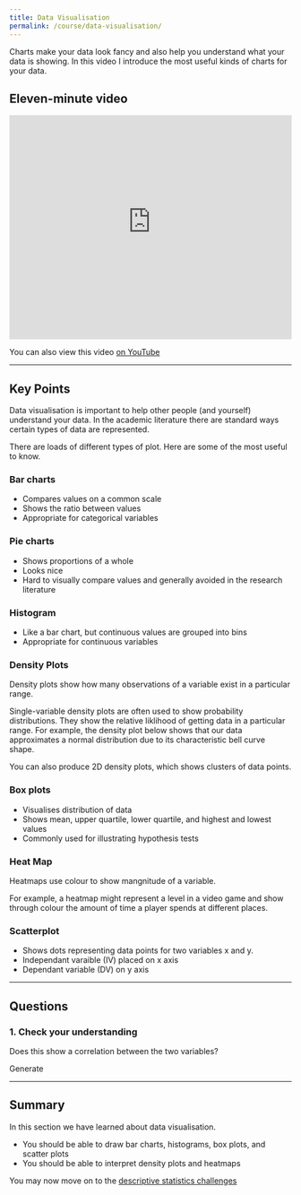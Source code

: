 ```yaml
---
title: Data Visualisation
permalink: /course/data-visualisation/
---
```


Charts make your data look fancy and also help you understand what your data is showing. In this video I introduce the most useful kinds of charts for your data.

## Eleven-minute video

<iframe width="100%" height="400px" src="https://www.youtube-nocookie.com/embed/F_lktophuQw" frameborder="0" allow="accelerometer; autoplay; clipboard-write; encrypted-media; gyroscope; picture-in-picture" allowfullscreen></iframe>

You can also view this video [on YouTube](https://youtu.be/F_lktophuQw)

---

<script src="https://cdn.plot.ly/plotly-latest.min.js"></script>
<script>
    function normal() {
    var x = 0,
        y = 0,
        rds, c;
    do {
        x = Math.random() * 2 - 1;
        y = Math.random() * 2 - 1;
        rds = x * x + y * y;
    } while (rds == 0 || rds > 1);
    c = Math.sqrt(-2 * Math.log(rds) / rds); // Box-Muller transform
    return x * c; // throw away extra sample y * c
}

</script>

## Key Points

Data visualisation is important to help other people (and yourself) understand your data. In the academic literature there are standard ways certain types of data are represented.

There are loads of different types of plot. Here are some of the most useful to know.

### Bar charts
* Compares values on a common scale
* Shows the ratio between values
* Appropriate for categorical variables

<div id="bar-chart"></div>

<script>
var data = [
  {
    x: ['giraffes', 'orangutans', 'monkeys'],
    y: [Math.floor(Math.random()*20)+10, Math.floor(Math.random()*24)+15, Math.floor(Math.random()*10)+5],
    type: 'bar'
  }
];

Plotly.newPlot('bar-chart', data);
</script>

### Pie charts
* Shows proportions of a whole
* Looks nice
* Hard to visually compare values and generally avoided in the research literature


<div id="pie-chart"></div>

<script>
var data = [{
  values: [Math.floor(Math.random()*100), Math.floor(Math.random()*100), Math.floor(Math.random()*100)],
  labels: ['Dogs', 'Cats', 'No Pet'],
  type: 'pie'
}];

var layout = {
  height: 400,
  width: 500
};

Plotly.newPlot('pie-chart', data, layout);

</script>

### Histogram
* Like a bar chart, but continuous values are grouped into bins
* Appropriate for continuous variables

<div id="histogramPlot"></div>

<script>
    var x = new Array(100);
    for (var i = 0; i < 100; i ++) {
        x[i] = Math.random();
    }

    var trace = {
        x: x,
        type: 'histogram',
    };
    var data = [trace];
    Plotly.newPlot('histogramPlot', data);
</script>

### Density Plots

Density plots show how many observations of a variable exist in a particular range.

Single-variable density plots are often used to show probability distributions. They show the relative liklihood of getting data in a particular range. For example, the density plot below shows that our data approximates a normal distribution due to its characteristic bell curve shape.

<div id="density-div"></div>

You can also produce 2D density plots, which shows clusters of data points.

<div id="2ddensity"></div>

<script>
trace1 = {
  fill: 'tozeroy', 
  line: {
    dash: 'solid', 
    color: 'rgb(248,118,109)', 
    shape: 'linear', 
    width: 2
  }, 
  name: 'black.#FF9999', 
  type: 'scatter', 
  xsrc: '', 
  x: [0.99007, 0.99007, 0.990096653620352, 0.990123307240705, 0.990149960861057, 0.990176614481409, 0.990203268101761, 0.990229921722114, 0.990256575342466, 0.990283228962818, 0.99030988258317, 0.990336536203522, 0.990363189823875, 0.990389843444227, 0.990416497064579, 0.990443150684931, 0.990469804305284, 0.990496457925636, 0.990523111545988, 0.990549765166341, 0.990576418786693, 0.990603072407045, 0.990629726027397, 0.99065637964775, 0.990683033268102, 0.990709686888454, 0.990736340508806, 0.990762994129158, 0.990789647749511, 0.990816301369863, 0.990842954990215, 0.990869608610567, 0.99089626223092, 0.990922915851272, 0.990949569471624, 0.990976223091977, 0.991002876712329, 0.991029530332681, 0.991056183953033, 0.991082837573386, 0.991109491193738, 0.99113614481409, 0.991162798434442, 0.991189452054794, 0.991216105675147, 0.991242759295499, 0.991269412915851, 0.991296066536204, 0.991322720156556, 0.991349373776908, 0.99137602739726, 0.991402681017613, 0.991429334637965, 0.991455988258317, 0.991482641878669, 0.991509295499022, 0.991535949119374, 0.991562602739726, 0.991589256360078, 0.99161590998043, 0.991642563600783, 0.991669217221135, 0.991695870841487, 0.99172252446184, 0.991749178082192, 0.991775831702544, 0.991802485322896, 0.991829138943249, 0.991855792563601, 0.991882446183953, 0.991909099804305, 0.991935753424658, 0.99196240704501, 0.991989060665362, 0.992015714285714, 0.992042367906067, 0.992069021526419, 0.992095675146771, 0.992122328767123, 0.992148982387476, 0.992175636007828, 0.99220228962818, 0.992228943248532, 0.992255596868885, 0.992282250489237, 0.992308904109589, 0.992335557729941, 0.992362211350294, 0.992388864970646, 0.992415518590998, 0.99244217221135, 0.992468825831703, 0.992495479452055, 0.992522133072407, 0.992548786692759, 0.992575440313112, 0.992602093933464, 0.992628747553816, 0.992655401174168, 0.992682054794521, 0.992708708414873, 0.992735362035225, 0.992762015655577, 0.99278866927593, 0.992815322896282, 0.992841976516634, 0.992868630136986, 0.992895283757339, 0.992921937377691, 0.992948590998043, 0.992975244618395, 0.993001898238748, 0.9930285518591, 0.993055205479452, 0.993081859099804, 0.993108512720157, 0.993135166340509, 0.993161819960861, 0.993188473581213, 0.993215127201566, 0.993241780821918, 0.99326843444227, 0.993295088062622, 0.993321741682975, 0.993348395303327, 0.993375048923679, 0.993401702544031, 0.993428356164384, 0.993455009784736, 0.993481663405088, 0.99350831702544, 0.993534970645793, 0.993561624266145, 0.993588277886497, 0.993614931506849, 0.993641585127202, 0.993668238747554, 0.993694892367906, 0.993721545988258, 0.993748199608611, 0.993774853228963, 0.993801506849315, 0.993828160469667, 0.99385481409002, 0.993881467710372, 0.993908121330724, 0.993934774951076, 0.993961428571429, 0.993988082191781, 0.994014735812133, 0.994041389432485, 0.994068043052838, 0.99409469667319, 0.994121350293542, 0.994148003913894, 0.994174657534247, 0.994201311154599, 0.994227964774951, 0.994254618395303, 0.994281272015656, 0.994307925636008, 0.99433457925636, 0.994361232876712, 0.994387886497065, 0.994414540117417, 0.994441193737769, 0.994467847358121, 0.994494500978474, 0.994521154598826, 0.994547808219178, 0.99457446183953, 0.994601115459883, 0.994627769080235, 0.994654422700587, 0.994681076320939, 0.994707729941292, 0.994734383561644, 0.994761037181996, 0.994787690802348, 0.994814344422701, 0.994840998043053, 0.994867651663405, 0.994894305283757, 0.99492095890411, 0.994947612524462, 0.994974266144814, 0.995000919765166, 0.995027573385519, 0.995054227005871, 0.995080880626223, 0.995107534246575, 0.995134187866928, 0.99516084148728, 0.995187495107632, 0.995214148727984, 0.995240802348337, 0.995267455968689, 0.995294109589041, 0.995320763209393, 0.995347416829746, 0.995374070450098, 0.99540072407045, 0.995427377690802, 0.995454031311155, 0.995480684931507, 0.995507338551859, 0.995533992172211, 0.995560645792564, 0.995587299412916, 0.995613953033268, 0.99564060665362, 0.995667260273973, 0.995693913894325, 0.995720567514677, 0.995747221135029, 0.995773874755382, 0.995800528375734, 0.995827181996086, 0.995853835616438, 0.995880489236791, 0.995907142857143, 0.995933796477495, 0.995960450097847, 0.9959871037182, 0.996013757338552, 0.996040410958904, 0.996067064579256, 0.996093718199609, 0.996120371819961, 0.996147025440313, 0.996173679060665, 0.996200332681018, 0.99622698630137, 0.996253639921722, 0.996280293542074, 0.996306947162427, 0.996333600782779, 0.996360254403131, 0.996386908023483, 0.996413561643836, 0.996440215264188, 0.99646686888454, 0.996493522504892, 0.996520176125245, 0.996546829745597, 0.996573483365949, 0.996600136986301, 0.996626790606654, 0.996653444227006, 0.996680097847358, 0.99670675146771, 0.996733405088063, 0.996760058708415, 0.996786712328767, 0.996813365949119, 0.996840019569472, 0.996866673189824, 0.996893326810176, 0.996919980430528, 0.996946634050881, 0.996973287671233, 0.996999941291585, 0.997026594911937, 0.99705324853229, 0.997079902152642, 0.997106555772994, 0.997133209393346, 0.997159863013699, 0.997186516634051, 0.997213170254403, 0.997239823874755, 0.997266477495108, 0.99729313111546, 0.997319784735812, 0.997346438356164, 0.997373091976517, 0.997399745596869, 0.997426399217221, 0.997453052837573, 0.997479706457926, 0.997506360078278, 0.99753301369863, 0.997559667318982, 0.997586320939335, 0.997612974559687, 0.997639628180039, 0.997666281800391, 0.997692935420744, 0.997719589041096, 0.997746242661448, 0.9977728962818, 0.997799549902153, 0.997826203522505, 0.997852857142857, 0.997879510763209, 0.997906164383562, 0.997932818003914, 0.997959471624266, 0.997986125244618, 0.998012778864971, 0.998039432485323, 0.998066086105675, 0.998092739726027, 0.99811939334638, 0.998146046966732, 0.998172700587084, 0.998199354207436, 0.998226007827789, 0.998252661448141, 0.998279315068493, 0.998305968688845, 0.998332622309198, 0.99835927592955, 0.998385929549902, 0.998412583170254, 0.998439236790607, 0.998465890410959, 0.998492544031311, 0.998519197651663, 0.998545851272016, 0.998572504892368, 0.99859915851272, 0.998625812133072, 0.998652465753425, 0.998679119373777, 0.998705772994129, 0.998732426614481, 0.998759080234834, 0.998785733855186, 0.998812387475538, 0.99883904109589, 0.998865694716243, 0.998892348336595, 0.998919001956947, 0.998945655577299, 0.998972309197652, 0.998998962818004, 0.999025616438356, 0.999052270058708, 0.999078923679061, 0.999105577299413, 0.999132230919765, 0.999158884540117, 0.99918553816047, 0.999212191780822, 0.999238845401174, 0.999265499021526, 0.999292152641879, 0.999318806262231, 0.999345459882583, 0.999372113502935, 0.999398767123288, 0.99942542074364, 0.999452074363992, 0.999478727984344, 0.999505381604697, 0.999532035225049, 0.999558688845401, 0.999585342465753, 0.999611996086106, 0.999638649706458, 0.99966530332681, 0.999691956947162, 0.999718610567515, 0.999745264187867, 0.999771917808219, 0.999798571428571, 0.999825225048924, 0.999851878669276, 0.999878532289628, 0.99990518590998, 0.999931839530333, 0.999958493150685, 0.999985146771037, 1.00001180039139, 1.00003845401174, 1.00006510763209, 1.00009176125245, 1.0001184148728, 1.00014506849315, 1.0001717221135, 1.00019837573386, 1.00022502935421, 1.00025168297456, 1.00027833659491, 1.00030499021526, 1.00033164383562, 1.00035829745597, 1.00038495107632, 1.00041160469667, 1.00043825831703, 1.00046491193738, 1.00049156555773, 1.00051821917808, 1.00054487279843, 1.00057152641879, 1.00059818003914, 1.00062483365949, 1.00065148727984, 1.0006781409002, 1.00070479452055, 1.0007314481409, 1.00075810176125, 1.0007847553816, 1.00081140900196, 1.00083806262231, 1.00086471624266, 1.00089136986301, 1.00091802348337, 1.00094467710372, 1.00097133072407, 1.00099798434442, 1.00102463796477, 1.00105129158513, 1.00107794520548, 1.00110459882583, 1.00113125244618, 1.00115790606654, 1.00118455968689, 1.00121121330724, 1.00123786692759, 1.00126452054795, 1.0012911741683, 1.00131782778865, 1.001344481409, 1.00137113502935, 1.00139778864971, 1.00142444227006, 1.00145109589041, 1.00147774951076, 1.00150440313112, 1.00153105675147, 1.00155771037182, 1.00158436399217, 1.00161101761252, 1.00163767123288, 1.00166432485323, 1.00169097847358, 1.00171763209393, 1.00174428571429, 1.00177093933464, 1.00179759295499, 1.00182424657534, 1.00185090019569, 1.00187755381605, 1.0019042074364, 1.00193086105675, 1.0019575146771, 1.00198416829746, 1.00201082191781, 1.00203747553816, 1.00206412915851, 1.00209078277886, 1.00211743639922, 1.00214409001957, 1.00217074363992, 1.00219739726027, 1.00222405088063, 1.00225070450098, 1.00227735812133, 1.00230401174168, 1.00233066536204, 1.00235731898239, 1.00238397260274, 1.00241062622309, 1.00243727984344, 1.0024639334638, 1.00249058708415, 1.0025172407045, 1.00254389432485, 1.00257054794521, 1.00259720156556, 1.00262385518591, 1.00265050880626, 1.00267716242661, 1.00270381604697, 1.00273046966732, 1.00275712328767, 1.00278377690802, 1.00281043052838, 1.00283708414873, 1.00286373776908, 1.00289039138943, 1.00291704500978, 1.00294369863014, 1.00297035225049, 1.00299700587084, 1.00302365949119, 1.00305031311155, 1.0030769667319, 1.00310362035225, 1.0031302739726, 1.00315692759296, 1.00318358121331, 1.00321023483366, 1.00323688845401, 1.00326354207436, 1.00329019569472, 1.00331684931507, 1.00334350293542, 1.00337015655577, 1.00339681017613, 1.00342346379648, 1.00345011741683, 1.00347677103718, 1.00350342465753, 1.00353007827789, 1.00355673189824, 1.00358338551859, 1.00361003913894, 1.0036366927593, 1.00366334637965, 1.00369, 1.00369], 
  ysrc: '', 
  y: [0, 0.368832957354824, 0.731071341453643, 1.0805182205631, 1.41173189719494, 1.72030892885777, 2.00306814764076, 2.25812419710589, 2.48485278522899, 2.68376215501974, 2.85629448924619, 3.0045860565589, 3.13121562609462, 3.2389675132536, 3.33062960205537, 3.40883912984398, 3.47598123522358, 3.53413836083853, 3.58508331645277, 3.63030549630947, 3.67105840196891, 3.70841697516313, 3.74333486690752, 3.77669418031097, 3.80934297428659, 3.842118527958, 3.87585675872613, 3.91139006955396, 3.94953716031438, 3.99108892583183, 4.0367944865809, 4.087350716362, 4.14339745818056, 4.20551912382895, 4.27425177324545, 4.35009331891472, 4.43351345356274, 4.5249594723532, 4.62485448493298, 4.73358559546294, 4.85148133435937, 4.97877968384571, 5.11559008726072, 5.26185447995928, 5.41731329183935, 5.58148233963888, 5.75364551863057, 5.93286637144356, 6.11801926316566, 6.30783841995318, 6.50098088880837, 6.69609786719387, 6.89190801780538, 7.08726635889996, 7.28122300324635, 7.47306722148453, 7.66235381252424, 7.84891038155121, 8.03282571537129, 8.21442092213817, 8.39420632287, 8.57282820854116, 8.75101045342977, 8.92949651746978, 9.10899747184315, 9.29015124450436, 9.47349725153489, 9.65946897992992, 9.84840503849399, 10.040576911504, 10.2362294199477, 10.4356280298967, 10.6391059351122, 10.8471034951108, 11.060193230454, 11.2790851276902, 11.5046093143381, 11.7376759420014, 11.9792150027646, 12.2301014229945, 12.4910727956129, 12.7626482900887, 13.0450575147682, 13.3381874355659, 13.6415540347439, 13.9543034527627, 14.2752451385105, 14.6029172422216, 14.9356822515654, 15.2718487501632, 15.6098131792408, 15.9482136222552, 16.2860859810074, 16.6230116303569, 16.9592449710039, 17.2958095255908, 17.6345525771928, 17.9781509281997, 18.3300640465897, 18.6944353097293, 19.0759466905451, 19.4796363856335, 19.9106919204477, 20.3742327269573, 20.8750959187459, 21.4176371814262, 22.0055558552285, 22.6417500974733, 23.3282051635844, 24.0659158399414, 24.8548430804462, 25.6939047520632, 26.5810005905273, 27.5130713755246, 28.4861914053003, 29.4956913224234, 30.5363053722403, 31.6023338447783, 32.6878086365343, 33.7866485095842, 34.8927914472359, 36.0002947823738, 37.1033992001605, 38.1965594223114, 39.2744511015169, 40.3319688037703, 41.3642327298204, 42.3666212745657, 43.3348425167816, 44.2650508013469, 45.1540058160174, 45.9992624355326, 46.799371680068, 47.5540678315862, 48.2644150998304, 48.9328896948121, 49.5633795539164, 50.1610934468185, 50.7323823527632, 51.2844871430895, 51.8252359150958, 52.3627202718942, 52.9049814354425, 53.4597340863395, 54.0341488504967, 54.6347047484228, 55.26711252249, 55.936300508453, 56.646448268107, 57.4010505453166, 58.2029953772152, 59.0546446354338, 59.9579114488151, 60.9143350948895, 61.9251583686742, 62.9914139808377, 64.114024833171, 65.2939185754079, 66.5321509101447, 67.8300263373922, 69.1892010443346, 70.6117516163995, 72.1001955704343, 73.6574549168234, 75.2867608416026, 76.9915045745806, 78.7750450600018, 80.6404871652557, 82.5904446365567, 84.6268004629916, 86.7504749911011, 88.9612104998946, 91.257381172657, 93.6358399415624, 96.0918180366652, 98.6188978289376, 101.209082692429, 103.852986983944, 106.54016316373, 109.259570825406, 112.000174509622, 114.751635532489, 117.505040714968, 120.253591649167, 122.993165954773, 125.722660365132, 128.444036826781, 131.162017823876, 133.883414532759, 136.61611768098, 139.367830649003, 142.144670476722, 144.949797511449, 147.782251522088, 150.636166106559, 153.500502039893, 156.359385571043, 159.193065349663, 161.979420969431, 164.695878668028, 167.321527596712, 169.83919367346, 172.237224134772, 174.510766230925, 176.662384246271, 178.701941335524, 180.645764200367, 182.515195690486, 184.334710344806, 186.129811224446, 187.924938332398, 189.74159991438, 191.596893282969, 193.502520398197, 195.464335970646, 197.482402839142, 199.551479339757, 201.66183158184, 203.800251409894, 205.95116619024, 208.097744570078, 210.222926842494, 212.310333496851, 214.345026331689, 216.314110727923, 218.207175225515, 220.016567214888, 221.737504193189, 223.368021546618, 224.908762280664, 226.362622230215, 227.734275231693, 229.029614481789, 230.25515612013, 231.417456263414, 232.522591304546, 233.575742531026, 234.580910793266, 235.540767348143, 236.456626563064, 237.328508880378, 238.155252019445, 238.934627384122, 239.66342769945, 240.337509384927, 240.951795271653, 241.500264687154, 241.975973040816, 242.371147290574, 242.677394847683, 242.886042499301, 242.988592872963, 242.977255260795, 242.845482574869, 242.588433239403, 242.20327986845, 241.689306061563, 241.047765372714, 240.281516374243, 239.394487152576, 238.391054093774, 237.27543764484, 236.051218707646, 234.721063259237, 233.286712252616, 231.749253462428, 230.109647548015, 228.369438450642, 226.531544236554, 224.6010036434, 222.5855494608, 220.495894163818, 218.34564532178, 216.150815104171, 213.928944121837, 211.697917320813, 209.474600096631, 207.273457907419, 205.105335882415, 202.976562799131, 200.888506877819, 198.837653829629, 196.816208753823, 194.813153256283, 192.815628359679, 190.810471628763, 188.785719493702, 186.731894922718, 184.642933985725, 182.516656452822, 180.354747025204, 178.162275956512, 175.946842275335, 173.717463064723, 171.483354400053, 169.252752485855, 167.031908688881, 164.824362948932, 162.630561174013, 160.447839005288, 158.270752036247, 156.091695858425, 153.901731822315, 151.69151845696, 149.452244917655, 147.176470996607, 144.858796218492, 142.496305466856, 140.088767016525, 137.638587261575, 135.150551652398, 132.631400904203, 130.089303835395, 127.533292637843, 124.972723280894, 122.416814152851, 119.874301503754, 117.353232612731, 114.860898803865, 112.403892395012, 109.988256202152, 107.619682988112, 105.303716621248, 103.04590764857, 100.851883791593, 98.7273099725566, 96.6777312897587, 94.7083133143388, 92.8235138868619, 91.0267357418419, 89.3200167195029, 87.7038121087452, 86.1769115476914, 84.736512534834, 83.3784473521102, 82.0975346074929, 80.8880054932258, 79.743942350291, 78.6596657649664, 77.63001656239, 76.6504987605992, 75.7172749148912, 74.8270312717029, 73.9767516331586, 73.1634517030657, 72.3839277647038, 71.6345650538326, 70.9112346794246, 70.2092876326771, 69.5236351623529, 68.8488908499134, 68.1795437245851, 67.5101341028206, 66.8354126602797, 66.150475064614, 65.4508752700846, 64.7327268948902, 63.9928021864592, 63.2286322507919, 62.4386027479976, 61.6220296142491, 60.7791931579974, 59.9113087114683, 59.0204187435393, 58.1092037835715, 57.1807248166943, 56.2381242720089, 55.2843227769708, 54.3217520290197, 53.3521596610673, 52.3765108692048, 51.3949962827959, 50.4071392861573, 49.4119818825656, 48.4083186027705, 47.3949440984154, 46.3708818593136, 45.3355678451219, 44.28897199592, 43.2316506996307, 42.1647327095533, 41.0898485749113, 40.0090187849567, 38.9245184377685, 37.8387365739434, 36.7540467830444, 35.6727027591452, 34.5967685794088, 33.5280889799326, 32.468300141904, 31.4188768085503, 30.3812072807571, 29.3566843669817, 28.3467980827001, 27.3532151636071, 26.3778315313855, 25.4227868077329, 24.4904346374296, 23.5832684888729, 22.7038090057912, 21.854464942792, 21.037384233238, 20.2543139514495, 19.5064873142214, 18.7945523692006, 18.1185511243778, 17.4779505431544, 16.871719325851, 16.2984380385831, 15.7564260374359, 15.2438674334217, 14.7589201467336, 14.2997964299029, 13.8648091672141, 13.4523846051105, 13.0610477595465, 12.6893906359003, 12.3360350345964, 11.9996010173978, 11.6786894335123, 11.3718829442742, 11.0777656091237, 10.7949571724079, 10.5221554277586, 10.2581788627251, 10.0020022902613, 9.75278011143061, 9.50985471441048, 9.27275063539221, 9.04115781222527, 8.81490900370576, 8.59395691479844, 8.37835574215921, 8.16825000006077, 7.96387108055408, 7.765539613691, 7.57366985476047, 7.38877141105666, 7.211443779071, 7.0423603036193, 6.88224000890016, 6.73180789433358, 6.59174633033106, 6.46264179828996, 6.34493218536279, 6.23886009210866, 6.1444371761538, 6.0614235463608, 5.98932478257605, 5.9274074376279, 5.87473203494979, 5.83020076962933, 5.79261553197168, 5.76074069374158, 5.73336451402156, 5.70935317524868, 5.68769240222284, 5.66751327416093, 5.64810100172523, 5.62888778225564, 5.60943298293048, 5.58939546715902, 5.5685036058276, 5.54652829209835, 5.52326317948937, 5.49851462653051, 5.47210180606734, 5.44386550447278, 5.41368262989275, 5.38148259453932, 5.34726161852764, 5.31109156723981, 5.27312101615935, 5.23356760729914, 5.19270217398649, 5.15082634462179, 5.10824622286707, 5.06524518185766, 5.02205877718962, 4.97885432170343, 4.93571687926987, 4.89264247403775, 4.84953834587424, 4.80622927343849, 4.76246845556874, 4.71795124707895, 4.672330168244, 4.62522996110742, 4.57626192102668, 4.52503715658063, 4.47117873097505, 4.41433278553146, 4.35417878462002, 4.29043904605097, 4.22288783428963, 4.15136055664334, 4.07576399262081, 3.99608888383736, 3.91242641798632, 3.82498993327682, 3.73414237854529, 3.64042864596724, 3.54460998598186, 3.44769564663386, 3.35096512760007, 3.25597352986498, 3.16453286626916, 3.0786641196487, 3.00051823078285, 2.93226866033499, 2.87598298860764, 2.83348530675893, 2.80622402709283, 2.79516051167607], 
  xaxis: 'x1', 
  yaxis: 'y1', 
  fillcolor: 'rgb(248,118,109)', 
  showlegend: false
};
data = [trace1];
layout = {
  xaxis: {
    type: 'linear', 
    ticks: 'outside', 
    title: 'variable', 
    showgrid: true, 
    showline: false, 
    zeroline: false, 
    gridcolor: 'rgb(255,255,255)', 
    tickcolor: 'rgb(127,127,127)', 
    showticklabels: true
  }, 
  yaxis: {
    type: 'linear', 
    ticks: 'outside', 
    title: 'density', 
    showgrid: true, 
    showline: false, 
    zeroline: false, 
    gridcolor: 'rgb(255,255,255)', 
    tickcolor: 'rgb(127,127,127)', 
    showticklabels: true
  }, 
  legend: {
    x: 1.01, 
    y: 0.4875, 
    font: {family: ''}, 
    xref: 'paper', 
    yref: 'paper', 
    bgcolor: 'rgb(255,255,255)', 
    xanchor: 'left', 
    yanchor: 'top', 
    bordercolor: 'transparent'
  }, 
  margin: {r: 10}, 
  titlefont: {family: ''}, 
  showlegend: false, 
  plot_bgcolor: 'rgb(229,229,229)', 
  paper_bgcolor: 'rgb(255,255,255)'
};
Plotly.plot('density-div', {
  data: data,
  layout: layout
});
</script>

<script>

// from http://bl.ocks.org/mbostock/4349187
// Sample from a normal distribution with mean 0, stddev 1.

var N = 2000,
  a = -1,
  b = 1.2;

var step = (b - a) / (N - 1);
var t = new Array(N), x = new Array(N), y = new Array(N);

for(var i = 0; i < N; i++){
  t[i] = a + step * i;
  x[i] = (Math.pow(t[i], 3)) + (Math.random()+0.3 * normal() );
  y[i] = (Math.pow(t[i], 6)) + (Math.random()-0.3 * normal() );
}

var trace1 = {
  x: x,
  y: y,
  mode: 'markers',
  name: 'points',
  marker: {
    color: 'rgb(102,0,0)',
    size: 2,
    opacity: 0.4
  },
  type: 'scatter'
};
var trace2 = {
  x: x,
  y: y,
  name: 'density',
  ncontours: 20,
  colorscale: 'Hot',
  reversescale: true,
  showscale: false,
  type: 'histogram2dcontour'
};

var data = [trace1, trace2];
var layout = {
  showlegend: false,
  autosize: false,
  width: 600,
  height: 550,
  margin: {t: 50},
  hovermode: 'closest',
  bargap: 0,
  xaxis: {
    domain: [0, 0.85],
    showgrid: false,
    zeroline: false
  },
  yaxis: {
    domain: [0, 0.85],
    showgrid: false,
    zeroline: false
  },
  xaxis2: {
    domain: [0.85, 1],
    showgrid: false,
    zeroline: false
  },
  yaxis2: {
    domain: [0.85, 1],
    showgrid: false,
    zeroline: false
  }
};
Plotly.newPlot('2ddensity', data, layout);

</script>


### Box plots
* Visualises distribution of data
* Shows mean, upper quartile, lower quartile, and highest and lowest values
* Commonly used for illustrating hypothesis tests

<div id="boxplot"></div>

<script>
var y0 = [];
var y1 = [];
for (var i = 0; i < 50; i ++) {
	y0[i] = Math.random()*10;
	y1[i] = Math.random()*10 + 2.5;
}

var group1 = {
  y: y0,
  type: 'box'
};

var group2 = {
  y: y1,
  type: 'box'
};

var data = [group1, group2];

Plotly.newPlot('boxplot', data);
</script>


### Heat Map

Heatmaps use colour to show mangnitude of a variable.

For example, a heatmap might represent a level in a video game and show through colour the amount of time a player spends at different places.

<div id="heatmap"></div>

<script>
var width = 10;
var height = 5;
var z = Array(height);
let p = Math.random()-0.5;
let q = Math.random()-0.5;
for (let i=0;i<height;i++)
{
    let a = new Array(width);
    for (let j=0;j<width;j++)
        a[j] = normal() + (p*i) + (q*j);
    z[i]=a;
}

var data = [
  {
    z: z,
    type: 'heatmap'
  }
];

Plotly.newPlot('heatmap', data);
</script>


### Scatterplot

* Shows dots representing data points for two variables x and y.
* Independant varaible (IV) placed on x axis
* Dependant variable (DV) on y axis

<div id="scatter"></div>

<script>

    var x = new Array(100);
    var y = new Array(100);
    var g = Math.random()-0.5;
    var r = Math.random()*3;
    for (let i=0;i<100;i++)
    {
        x[i] = Math.random()*10;
        y[i] = g*x[i] + (Math.random()*r)-r/2;
    }

    var trace1 = {
    x: x,
    y: y,
    mode: 'markers',
    type: 'scatter'
    };

    var data = [trace1];

    Plotly.newPlot('scatter', data);

</script>

---

## Questions

### 1. Check your understanding

Does this show a correlation between the two variables?

<div id="scatterQ"></div>

<a class="btn btn-primary" type="submit" onClick="regenerate()">Generate</a>

<script>
regenerate = function()
{
    var x = new Array(100);
    var y = new Array(100);
    var g = Math.random();
    var r = Math.random()*3;
    for (let i=0;i<100;i++)
    {
        i%2 * 50
        x[i] = i%2 * i + Math.random()*10;
        y[i] = i%2 * i + Math.random()*10;
    }

    var trace1 = {
    x: x,
    y: y,
    mode: 'markers',
    type: 'scatter'
    };

    var data = [trace1];

    Plotly.newPlot('scatterQ', data);
}
regenerate();

</script>

---

## Summary

In this section we have learned about data visualisation.

* You should be able to draw bar charts, histograms, box plots, and scatter plots
* You should be able to interpret density plots and heatmaps

You may now move on to the [descriptive statistics challenges](../descriptive-statistics-challenges/)